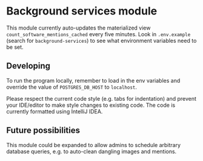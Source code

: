 <!--
SPDX-FileCopyrightText: 2025 Ewan Cahen (Netherlands eScience Center) <e.cahen@esciencecenter.nl>
SPDX-FileCopyrightText: 2025 Netherlands eScience Center

SPDX-License-Identifier: CC-BY-4.0
-->

# Background services module

This module currently auto-updates the materialized view `count_software_mentions_cached` every five minutes. Look in `.env.example` (search for `background-services`) to see what environment variables need to be set.

## Developing

To run the program locally, remember to load in the env variables and override the value of `POSTGRES_DB_HOST` to `localhost`.

Please respect the current code style (e.g. tabs for indentation) and prevent your IDE/editor to make style changes to existing code. The code is currently formatted using IntelliJ IDEA.

## Future possibilities

This module could be expanded to allow admins to schedule arbitrary database queries, e.g. to auto-clean dangling images and mentions.
